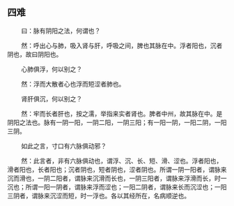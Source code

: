 ## 四难
<p>&emsp;&emsp;
曰：脉有阴阳之法，何谓也？
</p>
<p>&emsp;&emsp;
然：呼出心与肺，吸入肾与肝，呼吸之间，脾也其脉在中。浮者阳也，沉者阴也，故曰阴阳也。
</p>
<p>&emsp;&emsp;
心肺俱浮，何以别之？
</p>
<p>&emsp;&emsp;
然：浮而大散者心也浮而短涩者肺也。
</p>
<p>&emsp;&emsp;
肾肝俱沉，何以别之？
</p>
<p>&emsp;&emsp;
然：牢而长者肝也，按之濡，举指来实者肾也。脾者中州，故其脉在中。是阴阳之法也。脉有一阴一阳，一阴二阳，一阴三阳；有一阳一阴，一阳二阴，一阳三阴。
</p>
<p>&emsp;&emsp;
如此之言，寸口有六脉俱动邪？
</p>
<p>&emsp;&emsp;
然：此言者，非有六脉俱动也，谓浮、沉、长、短、滑、涩也。浮者阳也，滑者阳也，长者阳也；沉者阴也，短者阴也，涩者阴也。所谓一阴一阳者，谓脉来沉而滑也，一阴二阳者，谓脉来沉滑而长也，一阴三阳者，谓脉来浮滑而长，时一沉也；所谓一阳一阴者，谓脉来浮而涩也；一阳二阴者，谓脉来长而沉涩也；一阳三阴者，谓脉来沉涩而短，时一浮也。各以其经所在，名病顺逆也。
</p>
